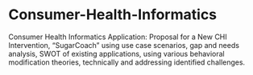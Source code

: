 # Consumer-Health-Informatics

Consumer Health Informatics Application: Proposal for a New CHI Intervention, “SugarCoach” using use case scenarios, gap and needs analysis, SWOT of existing applications, using various behavioral modification theories, technically and addressing identified challenges.
